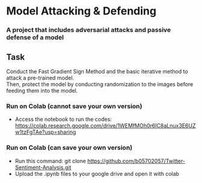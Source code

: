 # Model Attacking & Defending

### A project that includes adversarial attacks and passive defense of a model

## Task
Conduct the Fast Gradient Sign Method and the basic iterative method to attack a pre-trained model.  
Then, protect the model by conducting randomization to the images before feeding them into the model.

### Run on Colab (cannot save your own version)
* Access the notebook to run the codes: https://colab.research.google.com/drive/1WEMfMOh0r6lC8aLnux3E6UZw1tzFgTAe?usp=sharing

### Run on Colab (can save your own version)
* Run this command: git clone <https://github.com/b05702057/Twitter-Sentiment-Analysis.git>
* Upload the .ipynb files to your google drive and open it with colab
